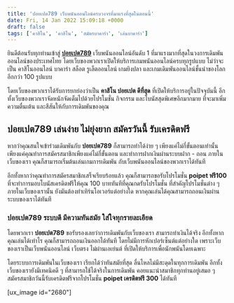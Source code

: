 ```yaml
---
title: 'ปอยเปต789 เว็บพนันออนไลน์ครบวงจรที่มาแรงที่สุดในตอนนี้'
date: Fri, 14 Jan 2022 15:09:18 +0000
draft: false
tags: ['คาสิโน', 'คาสิโน', 'สมัครบาคาร่า', 'เล่นบาคาร่า']
---
```


ยินดีต้อนรับทุกท่านเข้าสู่ [**ปอยเปต789**](/archives/) เว็บพนันออนไลน์อันดับ 1 ที่มาแรงมากที่สุดในวงการเดิมพันออนไลน์ของประเทศไทย โดยเว็บของพวกเราเปิดให้บริการเกมพนันออนไลน์ครบทุกรูปแบบ ไม่ว่าจะเป็น คาสิโนออนไลน์ บาคาร่า สล็อต รูเล็ตออนไลน์ เกมยิงปลา และเกมเดิมพันออนไลน์ชั้นนำของโลกอีกกว่า 100 รูปแบบ

โดยเว็บของพวกเราได้รับการยกย่องว่าเป็น **คาสิโน ปอยเปต ดีที่สุด** ที่เปิดให้บริการอยู่ในปัจจุบันนี้ อีกทั้งเว็บของพวกเราจัดหนักจัดเต็มไปด้วยโปรโมชั่น กิจกรรม และโบนัสสุดพิเศษอีกมากมาย ที่จะมาเพิ่มความตื่นเต้น และสีสันให้กับการเดิมพันของคุณ

**ปอยเปต789 เล่นง่าย ไม่ยุ่งยาก สมัครวันนี้ รับเครดิตฟรี**
----------------------------------------------------------

หากว่าคุณสนใจเข้าร่วมเดิมพันกับ **ปอยเปต789** ก็สามารถทำได้ง่าย ๆ เพียงแค่ไม่กี่ขั้นตอนเท่านั้น เพียงแค่คุณทำการสมัครสมาชิกเพียงแค่ไม่กี่ขั้นตอน และทำการฝากเงินผ่านระบบฝาก - ถอน ภายในเว็บของเรา คุณก็สามารถเริ่มต้นเล่นเกมการเดิมพัน กับเว็บพนันออนไลน์ของพวกเราได้ทันที

อีกทั้งหากว่าคุณทำการสมัครสมาชิกเสร็จเรียบร้อยแล้ว คุณก็สามารถขอรับโปรโมชั่น **poipet ฟรี100** ที่จะทำการมอบโบนัสเครดิตฟรีให้คุณ 100 บาททันทีที่คุณกดรับโปรโมชั่น ที่สำคัญโปรโมชั่นต่าง ๆ ภายในเว็บของเรานั้น ยังมันต้องทำเทิร์นโอเวอร์แต่อย่างใด หากคุณเล่นได้คุณสามารถถอนเงินผ่านระบบของเราได้ทันที

### **ปอยเปต789 ระบบดี มีความทันสมัย ใส่ใจทุกรายละเอียด**

โดยพวกเรา **ปอยเปต789** ขอรับรองเลยว่าการเดิมพันกับเว็บของเรา สามารถทำเงินได้จริง อีกทั้งหากคุณเล่นได้เท่าไร คุณก็สามารถถอนเงินออกได้ทันที โดยไม่มีการหักเปอร์เซ็นต์แต่อย่างใด เพราะเว็บของเราเป็นเว็บพนันออนไลน์ เว็บตรง ไม่ผ่านเอเย่นต์ ที่เปิดให้บริการเพื่อนักพนันโดยเฉพาะ

โดยระบบการเดิมพันในเว็บของเรา เรียกได้ว่าทันสมัยที่สุด ลื่นไหลไม่มีสะดุดในทุกการเดิมพัน อีกทั้งเว็บของเรายังมีเทคนิคดี ๆ ที่สามารถใช้ได้จริงในการเดิมพัน คอยแนะนำสมาชิกทุกท่านอยู่เสมอ ๆ สมัครสมาชิกวันนี้รับเครดิตฟรีจากโปรโมชั่น **poipet เครดิตฟรี 300** ได้ทันที

\[ux\_image id="2680"\]
